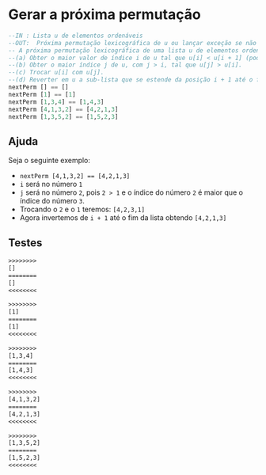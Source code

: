 # Gerar a próxima permutação

```hs
--IN : Lista u de elementos ordenáveis
--OUT:  Próxima permutação lexicográfica de u ou lançar exceção se não for possível. 
-- A próxima permutação lexicográfica de uma lista u de elementos ordenáveis é obtida aplicando-se o seguinte algoritmo,
--(a) Obter o maior valor de índice i de u tal que u[i] < u[i + 1] (pode não existir! Neste caso deve-se disparar a exceção).
--(b) Obter o maior índice j de u, com j > i, tal que u[j] > u[i].
--(c) Trocar u[i] com u[j].
--(d) Reverter em u a sub-lista que se estende da posição i + 1 até o final da lista.
nextPerm [] == []
nextPerm [1] == [1]
nextPerm [1,3,4] == [1,4,3]
nextPerm [4,1,3,2] == [4,2,1,3]
nextPerm [1,3,5,2] == [1,5,2,3]
```

## Ajuda

Seja o seguinte exemplo:

- `nextPerm [4,1,3,2] == [4,2,1,3]`
- `i` será no número `1`
- `j` será no número `2`, pois `2 > 1` e o índice do número `2` é maior que o índice do número `3`.
- Trocando o `2` e o `1` teremos: `[4,2,3,1]`
- Agora invertemos de `i + 1` até o fim da lista obtendo `[4,2,1,3]`

## Testes

```txt
>>>>>>>>
[]
========
[]
<<<<<<<<

>>>>>>>>
[1]
========
[1]
<<<<<<<<

>>>>>>>>
[1,3,4]
========
[1,4,3]
<<<<<<<<

>>>>>>>>
[4,1,3,2]
========
[4,2,1,3]
<<<<<<<<

>>>>>>>>
[1,3,5,2]
========
[1,5,2,3]
<<<<<<<<

```
